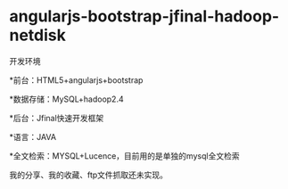 angularjs-bootstrap-jfinal-hadoop-netdisk
=========================================
开发环境

*前台：HTML5+angularjs+bootstrap

*数据存储：MySQL+hadoop2.4

*后台：Jfinal快速开发框架

*语言：JAVA

*全文检索：MYSQL+Lucence，目前用的是单独的mysql全文检索

我的分享、我的收藏、ftp文件抓取还未实现。